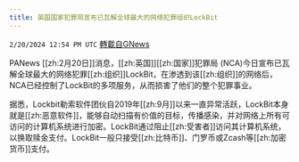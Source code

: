 ```yaml
---
title: 英国国家犯罪局宣布已瓦解全球最大的网络犯罪组织LockBit
---
```

`2/20/2024 12:54 PM UTC` [轉載自GNews](https://gnews.org/articles/2325733)

PANews [[zh:2月20日]]消息，[[zh:英国]][[zh:国家]]犯罪局 (NCA)今日宣布已瓦解全球最大的网络犯罪[[zh:组织]]LockBit，在渗透到该[[zh:组织]]的网络后，NCA已经控制了LockBit的多项服务，从而损害了他们的整个犯罪事业。

据悉，Lockbit勒索软件团伙自2019年[[zh:9月]]以来一直异常活跃，LockBit本身就是[[zh:恶意软件]]，能够自动扫描有价值的目标，传播感染，并对网络上所有可访问的计算机系统进行加密。LockBit通过阻止[[zh:受害者]]访问其计算机系统，以换取赎金支付。LockBit一般只接受[[zh:比特币]]、门罗币或Zcash等[[zh:加密货币]]支付。
